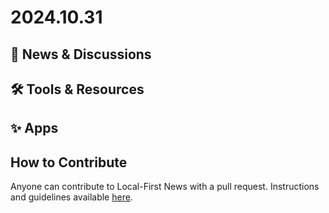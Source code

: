 # 2024.10.31

## 📰 News & Discussions 




## 🛠️ Tools & Resources




## ✨ Apps




## How to Contribute
Anyone can contribute to Local-First News with a pull request. Instructions and guidelines available [here](https://github.com/localfirstnews/localfirstnews).
